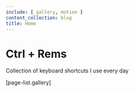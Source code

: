 ```yaml
---
include: [ gallery, motion ]
content_collection: blog
title: Home
---
```


# Ctrl + Rems

Collection of keyboard shortcuts I use every day

[page-list.gallery]

